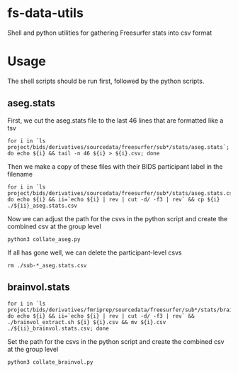 # fs-data-utils
Shell and python utilities for gathering Freesurfer stats into csv format


# Usage
The shell scripts should be run first, followed by the python scripts. 

## aseg.stats
First, we cut the aseg.stats file to the last 46 lines that are formatted like a tsv
```
for i in `ls project/bids/derivatives/sourcedata/freesurfer/sub*/stats/aseg.stats`; do echo ${i} && tail -n 46 ${i} > ${i}.csv; done
```

Then we make a copy of these files with their BIDS participant label in the filename
```
for i in `ls project/bids/derivatives/sourcedata/freesurfer/sub*/stats/aseg.stats.csv`; do echo ${i} && ii=`echo ${i} | rev | cut -d/ -f3 | rev` && cp ${i} ./${ii}_aseg.stats.csv
```

Now we can adjust the path for the csvs in the python script and create the combined csv at the group level
```
python3 collate_aseg.py
```

If all has gone well, we can delete the participant-level csvs
```
rm ./sub-*_aseg.stats.csv
```

## brainvol.stats

```
for i in `ls project/bids/derivatives/fmriprep/sourcedata/freesurfer/sub*/stats/brainvol.stats`; do echo ${i} && ii=`echo ${i} | rev | cut -d/ -f3 | rev` && ./brainvol_extract.sh ${i} ${i}.csv && mv ${i}.csv ./${ii}_brainvol.stats.csv; done
```
Set the path for the csvs in the python script and create the combined csv at the group level
```
python3 collate_brainvol.py
```
